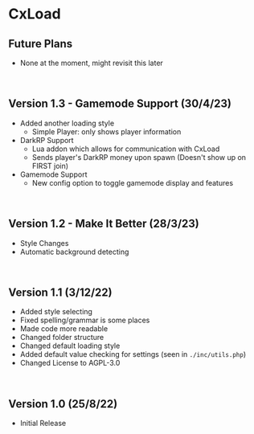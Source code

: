 # **CxLoad**

## Future Plans
- None at the moment, might revisit this later

</br>

## Version 1.3 - Gamemode Support (30/4/23)
- Added another loading style
    - Simple Player: only shows player information
- DarkRP Support
    - Lua addon which allows for communication with CxLoad
    - Sends player's DarkRP money upon spawn (Doesn't show up on FIRST join)
- Gamemode Support
    - New config option to toggle gamemode display and features

</br>

## Version 1.2 - Make It Better (28/3/23)
- Style Changes
- Automatic background detecting

</br>

## Version 1.1 (3/12/22)
- Added style selecting
- Fixed spelling/grammar is some places
- Made code more readable
- Changed folder structure
- Changed default loading style
- Added default value checking for settings (seen in `./inc/utils.php`)
- Changed License to AGPL-3.0

</br>

## Version 1.0 (25/8/22)
- Initial Release

</br>
